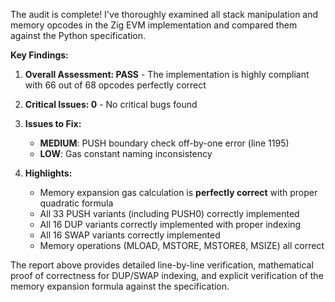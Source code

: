 The audit is complete! I've thoroughly examined all stack manipulation and memory opcodes in the Zig EVM implementation and compared them against the Python specification.

**Key Findings:**

1. **Overall Assessment: PASS** - The implementation is highly compliant with 66 out of 68 opcodes perfectly correct

2. **Critical Issues: 0** - No critical bugs found

3. **Issues to Fix:**
   - **MEDIUM**: PUSH boundary check off-by-one error (line 1195)
   - **LOW**: Gas constant naming inconsistency

4. **Highlights:**
   - Memory expansion gas calculation is **perfectly correct** with proper quadratic formula
   - All 33 PUSH variants (including PUSH0) correctly implemented
   - All 16 DUP variants correctly implemented with proper indexing
   - All 16 SWAP variants correctly implemented
   - Memory operations (MLOAD, MSTORE, MSTORE8, MSIZE) all correct

The report above provides detailed line-by-line verification, mathematical proof of correctness for DUP/SWAP indexing, and explicit verification of the memory expansion formula against the specification.